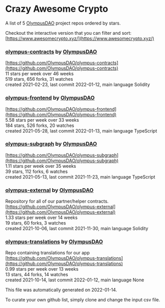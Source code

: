 # Crazy Awesome Crypto
A list of 5 [OlympusDAO](https://github.com/OlympusDAO) project repos ordered by stars.  

Checkout the interactive version that you can filter and sort: 
[https://www.awesomecrypto.xyz/](https://www.awesomecrypto.xyz/)  


### [olympus-contracts](https://github.com/OlympusDAO/olympus-contracts) by [OlympusDAO](https://github.com/OlympusDAO)  
  
[https://github.com/OlympusDAO/olympus-contracts](https://github.com/OlympusDAO/olympus-contracts)  
11 stars per week over 46 weeks  
519 stars, 656 forks, 31 watches  
created 2021-02-23, last commit 2022-01-12, main language Solidity  


### [olympus-frontend](https://github.com/OlympusDAO/olympus-frontend) by [OlympusDAO](https://github.com/OlympusDAO)  
  
[https://github.com/OlympusDAO/olympus-frontend](https://github.com/OlympusDAO/olympus-frontend)  
5.58 stars per week over 33 weeks  
184 stars, 526 forks, 20 watches  
created 2021-05-28, last commit 2022-01-13, main language TypeScript  


### [olympus-subgraph](https://github.com/OlympusDAO/olympus-subgraph) by [OlympusDAO](https://github.com/OlympusDAO)  
  
[https://github.com/OlympusDAO/olympus-subgraph](https://github.com/OlympusDAO/olympus-subgraph)  
1.11 stars per week over 35 weeks  
39 stars, 112 forks, 6 watches  
created 2021-05-13, last commit 2021-11-23, main language TypeScript  


### [olympus-external](https://github.com/OlympusDAO/olympus-external) by [OlympusDAO](https://github.com/OlympusDAO)  
Repository for all of our partner/helper contracts.   
[https://github.com/OlympusDAO/olympus-external](https://github.com/OlympusDAO/olympus-external)  
1.33 stars per week over 14 weeks  
19 stars, 60 forks, 3 watches  
created 2021-10-06, last commit 2021-11-30, main language Solidity  


### [olympus-translations](https://github.com/OlympusDAO/olympus-translations) by [OlympusDAO](https://github.com/OlympusDAO)  
Repo containing translations for our app  
[https://github.com/OlympusDAO/olympus-translations](https://github.com/OlympusDAO/olympus-translations)  
0.99 stars per week over 13 weeks  
13 stars, 44 forks, 14 watches  
created 2021-10-14, last commit 2022-01-12, main language None  


This file was automatically generated on 2022-01-14.  

To curate your own github list, simply clone and change the input csv file.  